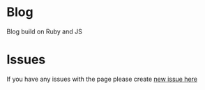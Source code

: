 # Blog
Blog build on Ruby and JS

# Issues
If you have any issues with the page please create [new issue here](https://github.com/igorkowalczyk/igorkowalczyk.github.io/issues)

